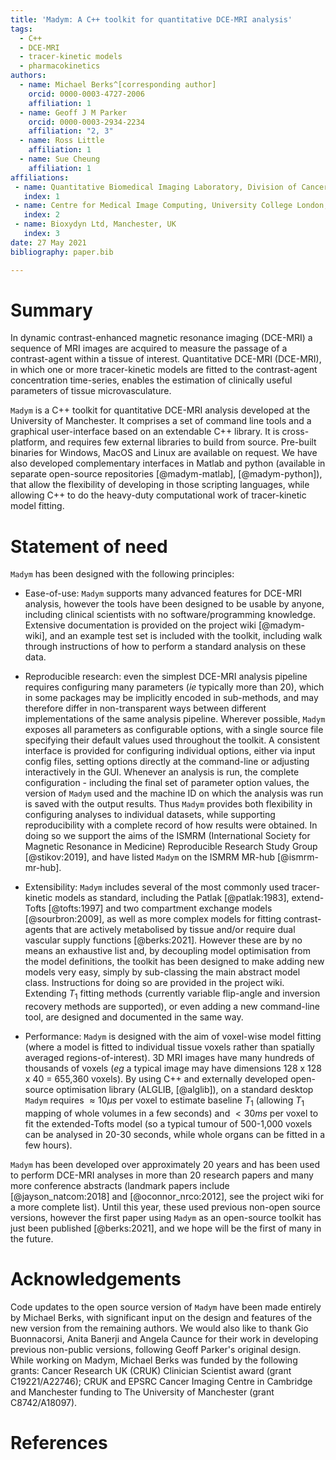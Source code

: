 ```yaml
---
title: 'Madym: A C++ toolkit for quantitative DCE-MRI analysis'
tags:
  - C++
  - DCE-MRI
  - tracer-kinetic models
  - pharmacokinetics
authors:
  - name: Michael Berks^[corresponding author]
    orcid: 0000-0003-4727-2006
    affiliation: 1
  - name: Geoff J M Parker
    orcid: 0000-0003-2934-2234
    affiliation: "2, 3"
  - name: Ross Little
    affiliation: 1
  - name: Sue Cheung
    affiliation: 1
affiliations:
 - name: Quantitative Biomedical Imaging Laboratory, Division of Cancer Sciences, Manchester, UK
   index: 1
 - name: Centre for Medical Image Computing, University College London, London, UK
   index: 2
 - name: Bioxydyn Ltd, Manchester, UK
   index: 3
date: 27 May 2021
bibliography: paper.bib

---
```


# Summary
In dynamic contrast-enhanced magnetic resonance imaging (DCE-MRI) 
a sequence of MRI images are acquired to measure the passage of a
contrast-agent within a tissue of interest. Quantitative DCE-MRI (DCE-MRI), in which
one or more tracer-kinetic models are fitted to the contrast-agent
concentration time-series, enables the estimation of clinically useful parameters of tissue microvasculature.

`Madym` is a C++ toolkit for quantitative DCE-MRI analysis developed at the University of Manchester. It comprises 
a set of command line tools and a graphical user-interface based on an extendable 
C++ library. It is cross-platform, and requires few external libraries to 
build from source. Pre-built binaries for Windows, MacOS and Linux are available 
on request. We have also developed complementary interfaces in Matlab and python
(available in separate open-source repositories [@madym-matlab], [@madym-python]), 
that allow the flexibility of developing in those scripting languages, 
while allowing C++ to do the heavy-duty computational work of tracer-kinetic model fitting.

# Statement of need
`Madym` has been designed with the following principles:

- Ease-of-use: `Madym` supports many advanced features for DCE-MRI analysis, however
the tools have been designed to be usable by anyone, including clinical scientists
with no software/programming knowledge. Extensive documentation is provided on the 
project wiki [@madym-wiki],
and an example test set is included with the toolkit, including walk through 
instructions of how to perform a standard analysis on these data.

- Reproducible research: even the simplest DCE-MRI analysis pipeline
requires configuring many parameters (*ie* typically more than 20), which in some packages
may be implicitly encoded in sub-methods, and
may therefore differ in non-transparent ways between different implementations of the 
same analysis pipeline. Wherever possible, `Madym` exposes all parameters as configurable options,
with a single source file specifying their default values used throughout the toolkit.
A consistent interface is provided for configuring individual options, either via
input config files, setting options directly at the command-line or adjusting interactively
in the GUI. Whenever an analysis is run, the complete configuration - including the final
set of parameter option values, the version of `Madym` used and the machine ID on which the analysis
was run is saved with the output results. Thus `Madym` provides both flexibility in
configuring analyses to individual datasets, while supporting reproducibility with a complete
record of how results were obtained. In doing so we support the aims of the
ISMRM (International Society for Magnetic Resonance in Medicine) Reproducible Research Study Group [@stikov:2019], and
have listed `Madym` on the ISMRM MR-hub [@ismrm-mr-hub]. 

- Extensibility: `Madym` includes several of the most commonly used tracer-kinetic models
as standard, including the Patlak [@patlak:1983], extend-Tofts [@tofts:1997] and two compartment exchange models [@sourbron:2009], as well
as more complex models for fitting contrast-agents that are actively metabolised by tissue
and/or require dual vascular supply functions [@berks:2021]. However these are by no means an exhaustive list
and, by decoupling model optimisation from the model definitions, the toolkit has been designed to 
make adding new models very easy, simply by sub-classing the main abstract model class. Instructions
for doing so are provided in the project wiki. Extending $T_1$ fitting methods (currently variable flip-angle and
inversion recovery methods are supported),
 or even adding a new command-line tool, are designed and documented in the same way.

 - Performance: `Madym` is designed with the aim of voxel-wise model fitting (where a model is fitted to
 individual tissue voxels rather than spatially averaged regions-of-interest). 3D MRI images have many 
 hundreds of thousands of voxels (*eg* a typical image may have dimensions 128 x 128 x 40 = 655,360 voxels).
 By using C++ and externally developed open-source optimisation library (ALGLIB, [@alglib]), on a standard desktop
 `Madym` requires $\approx 10 {\mu}s$ per voxel to estimate baseline $T_1$ (allowing $T_1$ mapping of whole volumes in a few seconds) 
 and $< 30 ms$ per voxel to fit the extended-Tofts model (so a typical tumour of 500-1,000 voxels can be analysed in 20-30 seconds, 
 while whole organs can be fitted in a few hours). 

`Madym` has been developed over approximately 20 years and has been used to perform 
DCE-MRI analyses in more than 20 research papers and many more conference abstracts
(landmark papers include [@jayson_natcom:2018] and [@oconnor_nrco:2012], see the project wiki for a more complete list). Until
this year, these used previous non-open source versions, however the first paper
using `Madym` as an open-source toolkit has just been published [@berks:2021], and we hope will be the
first of many in the future.

# Acknowledgements

Code updates to the open source version of `Madym` have been made entirely by Michael Berks, with significant input on the design
and features of the new version from the remaining authors. We would also like to thank Gio Buonnacorsi, Anita Banerji and Angela Caunce
for their work in developing previous non-public versions, following Geoff Parker's original design. While working on Madym, Michael Berks was funded by the following grants: Cancer Research UK (CRUK) Clinician Scientist award (grant C19221/A22746); CRUK and EPSRC Cancer Imaging Centre in Cambridge and Manchester funding to The University of Manchester (grant C8742/A18097).

# References
